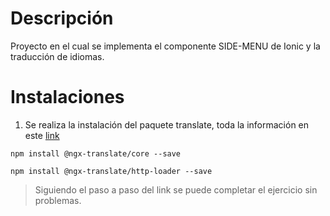 # Descripción
Proyecto en el cual se implementa el componente SIDE-MENU de Ionic y la traducción de idiomas.

# Instalaciones

1. Se realiza la instalación del paquete translate, toda la información en este [link](https://www.npmjs.com/package/@ngx-translate/core)

```
npm install @ngx-translate/core --save

npm install @ngx-translate/http-loader --save
```
> Siguiendo el paso a paso del link se puede completar el ejercicio sin problemas.